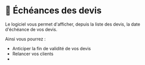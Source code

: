 # 📎 Échéances des devis

Le logiciel vous permet d'afficher, depuis la liste des devis, la date d'échéance de vos devis.

Ainsi vous pourrez :&#x20;

* &#x20;Anticiper la fin de validité de vos devis
* &#x20;Relancer vos clients
* &#x20;
